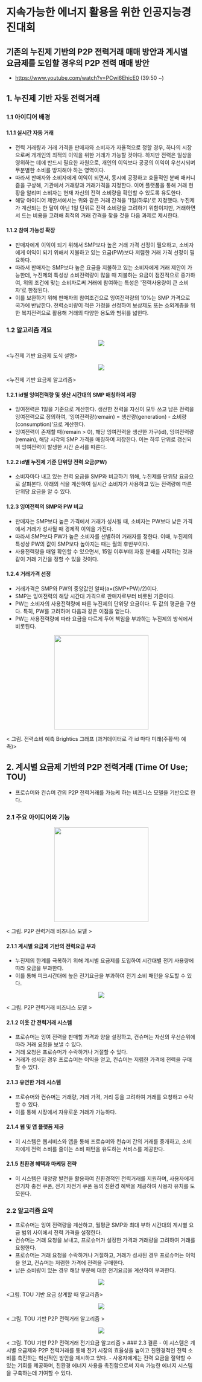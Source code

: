 # **지속가능한 에너지 활용을 위한 인공지능경진대회**  
## 기존의 누진제 기반의 P2P 전력거래 매매 방안과 계시별 요금제를 도입할 경우의 P2P 전력 매매 방안
- https://www.youtube.com/watch?v=PCwi6EhicE0 (39:50 ~)
## 1. 누진제 기반 자동 전력거래
### 1.1 아이디어 배경

#### 1.1.1 실시간 자동 거래
- 전력 거래량과 거래 가격을 판매자와 소비자가 자율적으로 정할 경우, 하나의 시장으로써 개개인의 최적의 이익을 위한 거래가 가능할 것이다. 하지만 전력은 일상을 영위하는 데에 반드시 필요한 자원으로, 개인의 이익보다 공공의 이익이 우선시되며 무분별한 소비를 방지해야 하는 영역이다.
- 따라서 판매자와 소비자에게 이익이 되면서, 동시에 공정하고 효율적인 분배 매커니즘을 구상해, 기관에서 거래량과 거래가격을 지정한다. 이어 플랫폼을 통해 거래 현황을 알리며 소비자는 현재 자신의 전력 소비량을 확인할 수 있도록 유도한다.
- 해당 아이디어 제안서에서는 위와 같은 거래 간격을 '1일(하루)'로 지정했다. 누진제가 계산되는 한 달이 아닌 1일 단위로 전력 소비량을 고려하기 위함이지만, 거래하면서 드는 비용을 고려해 최적의 거래 간격을 찾을 것을 다음 과제로 제시한다.

#### 1.1.2 참여 가능성 확장
- 판매자에게 이익이 되기 위해서 SMP보다 높은 거래 가격 선정이 필요하고, 소비자에게 이익이 되기 위해서 지불하고 있는 요금(PW)보다 저렴한 거래 가격 선정이 필요하다.
- 따라서 판매자는 SMP보다 높은 요금을 지불하고 있는 소비자에게 거래 제안이 가능한데, 누진제의 특성상 소비전력량이 많을 때 지불하는 요금이 점진적으로 증가하여, 위의 조건에 맞는 소비자로써 거래에 참여하는 특성은 '전력사용량이 큰 소비자'로 한정된다.
- 이를 보완하기 위해 판매자의 참여조건으로 잉여전력량의 10%는 SMP 가격으로 국가에 반납한다. 전력소비량이 적은 가정을 선정하여 보상제도 또는 소외계층을 위한 복지전력으로 활용해 거래의 다양한 용도와 범위를 넓힌다.

### 1.2 알고리즘 개요
<p align="center">
 <img src="https://github.com/rootofdata/SDS-Brightics/assets/86711374/af5fdc8f-d144-45c9-94a6-1c445396e562">
</p> 
<누진제 기반 요금제 도식 설명>
<p align="center">
 <img src="https://github.com/rootofdata/SDS-Brightics/assets/86711374/c47b8419-03be-4415-87f4-9beb6e1d1e3f">
</p> 
<누진제 기반 요금제 알고리즘>

#### 1.2.1 id별 잉여전력량 및 생산 시간대의 SMP 매칭하여 저장
- 잉여전력은 1일을 기준으로 계산한다. 생산한 전력을 자신이 모두 쓰고 남은 전력을 잉여전력으로 정의하여, '잉여전력량(remain) = 생산량(generation) - 소비량(consumption)'으로 계산한다. 
- 잉여전력이 존재할 때(remain > 0), 해당 잉여전력을 생산한 가구(id), 잉여전력량(remain), 해당 시각의 SMP 가격을 매칭하여 저장한다. 이는 하루 단위로 갱신되며 잉여전력이 발생한 시간 순서를 따른다.

#### 1.2.2 id별 누진제 기준 단위당 전력 요금(PW)
- 소비자마다 내고 있는 전력 요금을 SMP와 비교하기 위해, 누진제를 단위당 요금으로 살펴본다. 아래의 식을 계산하여 실시간 소비자가 사용하고 있는 전력량에 따른 단위당 요금을 알 수 있다.

#### 1.2.3 잉여전력의 SMP와 PW 비교
- 판매자는 SMP보다 높은 가격에서 거래가 성사될 때, 소비자는 PW보다 낮은 가격에서 거래가 성사될 때 경제적 이익을 가진다.
- 따라서 SMP보다 PW가 높은 소비자를 선별하여 거래자를 정한다. 이때, 누진제의 특성상 PW의 값이 SMP보다 높아지는 때는 월의 후반부이다.
- 사용전력량을 매일 확인할 수 있으면서, 15일 이후부터 자동 분배를 시작하는 것과 같이 거래 기간을 정할 수 있을 것이다.

#### 1.2.4 거래가격 선정
- 거래가격은 SMP와 PW의 중앙값인 알파(a=(SMP+PW)/2)이다.
- SMP는 잉여전력의 해당 시간대 가격으로 판매자로부터 비롯된 기준이다.
- PW는 소비자의 사용전력량에 따른 누진제의 단위당 요금이다. 두 값의 평균을 구한다. 특히, PW를 고려하며 다음과 같은 이점을 얻는다.
- PW는 사용전력량에 따라 요금을 다르게 두어 책임을 부과하는 누진제의 방식에서 비롯된다.

<p align="center">
 <img src="https://github.com/rootofdata/SDS-Brightics/assets/86711374/4fca742d-8ebe-41a4-a049-8339c9d47d58",width="500" height="250/">
</p> 
< 그림. 전력소비 예측 Brightics 그래프 (과거데이터로 각 id 마다 미래(주황색) 예측)>

## 2. 계시별 요금제 기반의 P2P 전력거래 (Time Of Use; TOU)

- 프로슈머와 컨슈머 간의 P2P 전력거래를 가능케 하는 비즈니스 모델을 기반으로 한다.

### 2.1 주요 아이디어와 기능
<p align="center">
 <img src="https://github.com/rootofdata/SDS-Brightics/assets/86711374/86ac5fc9-b63d-4d34-bd1d-47340660889a",width="500" height="250/">
</p> 
< 그림. P2P 전력거래 비즈니스 모델 >

#### 2.1.1 계시별 요금제 기반의 전력요금 부과
- 누진제의 한계를 극복하기 위해 계시별 요금제를 도입하여 시간대별 전기 사용량에 따라 요금을 부과한다.
- 이를 통해 피크시간대에 높은 전기요금을 부과하여 전기 소비 패턴을 유도할 수 있다.
<p align="center">
 <img src="https://github.com/rootofdata/SDS-Brightics/assets/86711374/8ff8b3fe-99b8-4e52-8bdd-a59bf0c25338">
</p> 
< 그림. P2P 전력거래 비즈니스 모델 >

#### 2.1.2 이웃 간 전력거래 시스템
- 프로슈머는 잉여 전력을 판매할 가격과 양을 설정하고, 컨슈머는 자신의 우선순위에 따라 거래 요청을 보낼 수 있다.
- 거래 요청은 프로슈머가 수락하거나 거절할 수 있다.
- 거래가 성사된 경우 프로슈머는 이익을 얻고, 컨슈머는 저렴한 가격에 전력을 구매할 수 있다.

#### 2.1.3 유연한 거래 시스템
- 프로슈머와 컨슈머는 거래량, 거래 가격, 거리 등을 고려하여 거래를 요청하고 수락할 수 있다.
- 이를 통해 시장에서 자유로운 거래가 가능하다.

#### 2.1.4 웹 및 앱 플랫폼 제공
- 이 시스템은 웹서비스와 앱을 통해 프로슈머와 컨슈머 간의 거래를 중개하고, 소비자에게 전력 소비를 줄이는 소비 패턴을 유도하는 서비스를 제공한다.

#### 2.1.5 친환경 혜택과 마케팅 전략
- 이 시스템은 태양광 발전을 활용하여 친환경적인 전력거래를 지원하며, 사용자에게 전기차 충전 쿠폰, 전기 자전거 쿠폰 등의 친환경 혜택을 제공하여 사용자 유치를 도모한다.

### 2.2 알고리즘 요약
- 프로슈머는 잉여 전력량을 계산하고, 월평균 SMP와 최대 부하 시간대의 계시별 요금 범위 사이에서 전력 가격을 설정한다.
- 컨슈머는 거래 요청을 보내고, 프로슈머가 설정한 가격과 거래량을 고려하여 거래를 요청한다.
- 프로슈머는 거래 요청을 수락하거나 거절하고, 거래가 성사된 경우 프로슈머는 이익을 얻고, 컨슈머는 저렴한 가격에 전력을 구매한다.
- 남은 소비량이 있는 경우 해당 부분에 대한 전기요금을 계산하여 부과한다.
<p align="center">
 <img src="https://github.com/rootofdata/SDS-Brightics/assets/86711374/bf3c3dbb-007b-4c0f-9fad-34e45c7c92e3">
</p> 
<그림. TOU 기반 요금 상계할 때 알고리즘>
<p align="center">
 <img src="https://github.com/rootofdata/SDS-Brightics/assets/86711374/3c01cd8b-ed6f-4734-8ef1-f96a5dfae86e">
</p> 
< 그림. TOU 기반 P2P 전력거래 알고리즘 >
<p align="center">
 <img src="https://github.com/rootofdata/SDS-Brightics/assets/86711374/1f4aba28-7043-4172-bcd0-96f45a872da9">
</p> 
< 그림. TOU 기반 P2P 전력거래 전기요금 알고리즘 >
### 2.3 결론
- 이 시스템은 계시별 요금제와 P2P 전력거래를 통해 전기 시장의 효율성을 높이고 친환경적인 전력 소비를 촉진하는 혁신적인 방안을 제시하고 있다. 
- 사용자에게는 전력 요금을 절약할 수 있는 기회를 제공하며, 친환경 에너지 사용을 촉진함으로써 지속 가능한 에너지 시스템을 구축하는데 기여할 수 있다.
